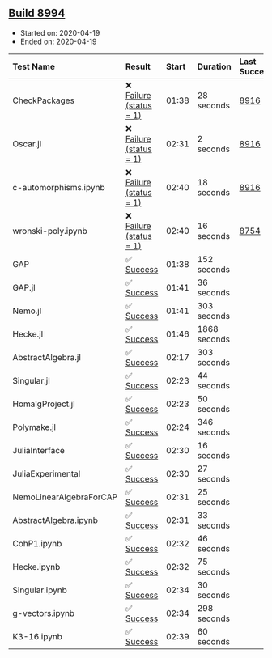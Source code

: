 ## [Build 8994](https://oscarci.mathematik.uni-kl.de/job/oscar/8994/)

* Started on: 2020-04-19
* Ended on: 2020-04-19

| Test Name    | Result | Start | Duration | Last Success | First Failure |
|:-------------|:-------|:------|:---------|:-------------|:--------------|
| CheckPackages | ❌ [Failure (status = 1)](https://oscarci.mathematik.uni-kl.de/job/oscar/8994/artifact/logs/build-8994/CheckPackages.log) | 01:38 | 28 seconds | [8916](https://oscarci.mathematik.uni-kl.de/job/oscar/8916/) | [8920](https://oscarci.mathematik.uni-kl.de/job/oscar/8920/) |
| Oscar.jl | ❌ [Failure (status = 1)](https://oscarci.mathematik.uni-kl.de/job/oscar/8994/artifact/logs/build-8994/Oscar.jl.log) | 02:31 | 2 seconds | [8916](https://oscarci.mathematik.uni-kl.de/job/oscar/8916/) | [8920](https://oscarci.mathematik.uni-kl.de/job/oscar/8920/) |
| c-automorphisms.ipynb | ❌ [Failure (status = 1)](https://oscarci.mathematik.uni-kl.de/job/oscar/8994/artifact/logs/build-8994/c-automorphisms.ipynb.log) | 02:40 | 18 seconds | [8916](https://oscarci.mathematik.uni-kl.de/job/oscar/8916/) | [8920](https://oscarci.mathematik.uni-kl.de/job/oscar/8920/) |
| wronski-poly.ipynb | ❌ [Failure (status = 1)](https://oscarci.mathematik.uni-kl.de/job/oscar/8994/artifact/logs/build-8994/wronski-poly.ipynb.log) | 02:40 | 16 seconds | [8754](https://oscarci.mathematik.uni-kl.de/job/oscar/8754/) | [8755](https://oscarci.mathematik.uni-kl.de/job/oscar/8755/) |
| GAP | ✅ [Success](https://oscarci.mathematik.uni-kl.de/job/oscar/8994/artifact/logs/build-8994/GAP.log) | 01:38 | 152 seconds |  |  |
| GAP.jl | ✅ [Success](https://oscarci.mathematik.uni-kl.de/job/oscar/8994/artifact/logs/build-8994/GAP.jl.log) | 01:41 | 36 seconds |  |  |
| Nemo.jl | ✅ [Success](https://oscarci.mathematik.uni-kl.de/job/oscar/8994/artifact/logs/build-8994/Nemo.jl.log) | 01:41 | 303 seconds |  |  |
| Hecke.jl | ✅ [Success](https://oscarci.mathematik.uni-kl.de/job/oscar/8994/artifact/logs/build-8994/Hecke.jl.log) | 01:46 | 1868 seconds |  |  |
| AbstractAlgebra.jl | ✅ [Success](https://oscarci.mathematik.uni-kl.de/job/oscar/8994/artifact/logs/build-8994/AbstractAlgebra.jl.log) | 02:17 | 303 seconds |  |  |
| Singular.jl | ✅ [Success](https://oscarci.mathematik.uni-kl.de/job/oscar/8994/artifact/logs/build-8994/Singular.jl.log) | 02:23 | 44 seconds |  |  |
| HomalgProject.jl | ✅ [Success](https://oscarci.mathematik.uni-kl.de/job/oscar/8994/artifact/logs/build-8994/HomalgProject.jl.log) | 02:23 | 50 seconds |  |  |
| Polymake.jl | ✅ [Success](https://oscarci.mathematik.uni-kl.de/job/oscar/8994/artifact/logs/build-8994/Polymake.jl.log) | 02:24 | 346 seconds |  |  |
| JuliaInterface | ✅ [Success](https://oscarci.mathematik.uni-kl.de/job/oscar/8994/artifact/logs/build-8994/JuliaInterface.log) | 02:30 | 16 seconds |  |  |
| JuliaExperimental | ✅ [Success](https://oscarci.mathematik.uni-kl.de/job/oscar/8994/artifact/logs/build-8994/JuliaExperimental.log) | 02:30 | 27 seconds |  |  |
| NemoLinearAlgebraForCAP | ✅ [Success](https://oscarci.mathematik.uni-kl.de/job/oscar/8994/artifact/logs/build-8994/NemoLinearAlgebraForCAP.log) | 02:31 | 25 seconds |  |  |
| AbstractAlgebra.ipynb | ✅ [Success](https://oscarci.mathematik.uni-kl.de/job/oscar/8994/artifact/logs/build-8994/AbstractAlgebra.ipynb.log) | 02:31 | 33 seconds |  |  |
| CohP1.ipynb | ✅ [Success](https://oscarci.mathematik.uni-kl.de/job/oscar/8994/artifact/logs/build-8994/CohP1.ipynb.log) | 02:32 | 46 seconds |  |  |
| Hecke.ipynb | ✅ [Success](https://oscarci.mathematik.uni-kl.de/job/oscar/8994/artifact/logs/build-8994/Hecke.ipynb.log) | 02:32 | 75 seconds |  |  |
| Singular.ipynb | ✅ [Success](https://oscarci.mathematik.uni-kl.de/job/oscar/8994/artifact/logs/build-8994/Singular.ipynb.log) | 02:34 | 30 seconds |  |  |
| g-vectors.ipynb | ✅ [Success](https://oscarci.mathematik.uni-kl.de/job/oscar/8994/artifact/logs/build-8994/g-vectors.ipynb.log) | 02:34 | 298 seconds |  |  |
| K3-16.ipynb | ✅ [Success](https://oscarci.mathematik.uni-kl.de/job/oscar/8994/artifact/logs/build-8994/K3-16.ipynb.log) | 02:39 | 60 seconds |  |  |
